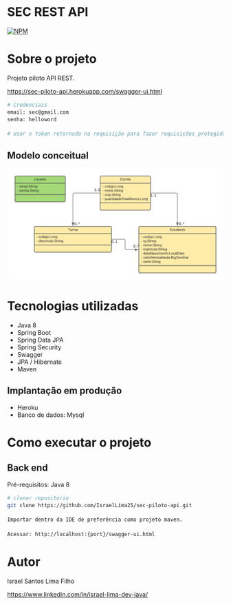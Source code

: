 
# SEC REST API

[![NPM](https://img.shields.io/npm/l/react)](https://github.com/IsraelLima25/sec-piloto-api/blob/master/LICENSE) 

# Sobre o projeto

Projeto piloto API REST.

https://sec-piloto-api.herokuapp.com/swagger-ui.html

```bash
# Credenciais
email: sec@gmail.com
senha: helloword

# Usar o token retornado na requisição para fazer requisições protegidas.
```
## Modelo conceitual
![Modelo Conceitual](https://github.com/IsraelLima25/Assets/blob/main/Diagrama%20de%20Classe.png)

# Tecnologias utilizadas

- Java 8
- Spring Boot
- Spring Data JPA
- Spring Security
- Swagger
- JPA / Hibernate
- Maven

## Implantação em produção
- Heroku
- Banco de dados: Mysql

# Como executar o projeto

## Back end
Pré-requisitos: Java 8

```bash
# clonar repositório
git clone https://github.com/IsraelLima25/sec-piloto-api.git

Importar dentro da IDE de preferência como projeto maven.

Acessar: http://localhost:{port}/swagger-ui.html

```
# Autor

Israel Santos Lima Filho

https://www.linkedin.com/in/israel-lima-dev-java/

